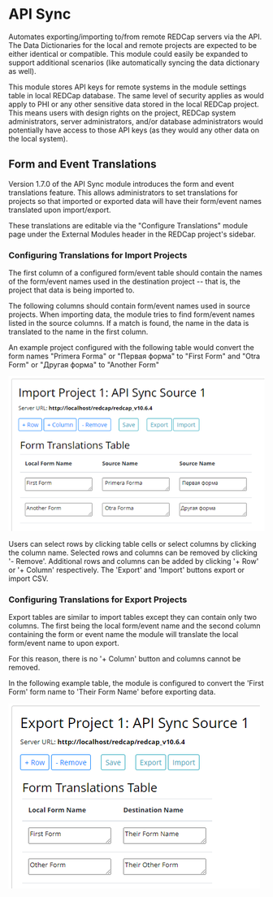 # API Sync

Automates exporting/importing to/from remote REDCap servers via the API.  The Data Dictionaries for the local and remote projects are expected to be either identical or compatible.  This module could easily be expanded to support additional scenarios (like automatically syncing the data dictionary as well).
	
This module stores API keys for remote systems in the module settings table in local REDCap database.  The same level of security applies as would apply to PHI or any other sensitive data stored in the local REDCap project.  This means users with design rights on the project, REDCap system administrators, server administrators, and/or database administrators would potentially have access to those API keys (as they would any other data on the local system).

## Form and Event Translations
Version 1.7.0 of the API Sync module introduces the form and event translations feature. This allows administrators to set translations for projects so that imported or exported data will have their form/event names translated upon import/export.

These translations are editable via the "Configure Translations" module page under the External Modules header in the REDCap project's sidebar.
### Configuring Translations for Import Projects
The first column of a configured form/event table should contain the names of the form/event names used in the destination project -- that is, the project that data is being imported to.

The following columns should contain form/event names used in source projects. When importing data, the module tries to find form/event names listed in the source columns. If a match is found, the name in the data is translated to the name in the first column.

An example project configured with the following table would convert the form names "Primera Forma" or "Первая форма" to "First Form" and "Otra Form" or "Другая форма" to "Another Form"

![Configuring import translations](/readme/import_forms.PNG)

Users can select rows by clicking table cells or select columns by clicking the column name. Selected rows and columns can be removed by clicking '- Remove'. Additional rows and columns can be added by clicking '+ Row' or '+ Column' respectively. The 'Export' and 'Import' buttons export or import CSV.
### Configuring Translations for Export Projects
Export tables are similar to import tables except they can contain only two columns. The first being the local form/event name and the second column containing the form or event name the module will translate the local form/event name to upon export.

For this reason, there is no '+ Column' button and columns cannot be removed.

In the following example table, the module is configured to convert the 'First Form' form name to 'Their Form Name' before exporting data.

![Configuring export translations](/readme/export_forms.PNG)